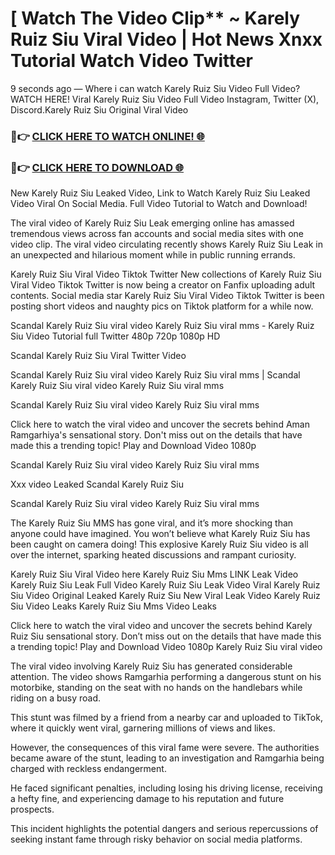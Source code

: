 # [ Watch The Video Clip** ~ Karely Ruiz Siu Viral Video | Hot News Xnxx Tutorial Watch Video Twitter

9 seconds ago — Where i can watch Karely Ruiz Siu Video Full Video? WATCH HERE! Viral Karely Ruiz Siu Video Full Video Instagram, Twitter (X), Discord.Karely Ruiz Siu Original Viral Video

### 🔴👉 [CLICK HERE TO WATCH ONLINE! 🌐](https://nioki.today/viral-leaked-video-watch-free-online/)

### 🔴👉 [CLICK HERE TO DOWNLOAD 🌐](https://nioki.today/viral-leaked-video-watch-free-online/)

New Karely Ruiz Siu Leaked Video, Link to Watch Karely Ruiz Siu Leaked Video Viral On Social Media. Full Video Tutorial to Watch and Download!

The viral video of Karely Ruiz Siu Leak emerging online has amassed tremendous views across fan accounts and social media sites with one video clip. The viral video circulating recently shows Karely Ruiz Siu Leak in an unexpected and hilarious moment while in public running errands.

Karely Ruiz Siu Viral Video Tiktok Twitter New collections of Karely Ruiz Siu Viral Video Tiktok Twitter is now being a creator on Fanfix uploading adult contents. Social media star Karely Ruiz Siu Viral Video Tiktok Twitter is been posting short videos and naughty pics on Tiktok platform for a while now.

Scandal Karely Ruiz Siu viral video Karely Ruiz Siu viral mms - Karely Ruiz Siu Video Tutorial full Twitter 480p 720p 1080p HD

Scandal Karely Ruiz Siu Viral Twitter Video

Scandal Karely Ruiz Siu viral video Karely Ruiz Siu viral mms | Scandal Karely Ruiz Siu viral video Karely Ruiz Siu viral mms

Scandal Karely Ruiz Siu viral video Karely Ruiz Siu viral mms

Click here to watch the viral video and uncover the secrets behind Aman Ramgarhiya's sensational story. Don't miss out on the details that have made this a trending topic! Play and Download Video 1080p

Scandal Karely Ruiz Siu viral video Karely Ruiz Siu viral mms

Xxx video Leaked Scandal Karely Ruiz Siu

Scandal Karely Ruiz Siu viral video Karely Ruiz Siu viral mms

The Karely Ruiz Siu MMS has gone viral, and it’s more shocking than anyone could have imagined. You won’t believe what Karely Ruiz Siu has been caught on camera doing! This explosive Karely Ruiz Siu video is all over the internet, sparking heated discussions and rampant curiosity.

Karely Ruiz Siu Viral Video here Karely Ruiz Siu Mms LINK Leak Video Karely Ruiz Siu Leak Full Video Karely Ruiz Siu Leak Video Viral Karely Ruiz Siu Video Original Leaked Karely Ruiz Siu New Viral Leak Video Karely Ruiz Siu Video Leaks Karely Ruiz Siu Mms Video Leaks

Click here to watch the viral video and uncover the secrets behind Karely Ruiz Siu sensational story. Don’t miss out on the details that have made this a trending topic! Play and Download Video 1080p Karely Ruiz Siu viral video

The viral video involving Karely Ruiz Siu has generated considerable attention. The video shows Ramgarhia performing a dangerous stunt on his motorbike, standing on the seat with no hands on the handlebars while riding on a busy road.

This stunt was filmed by a friend from a nearby car and uploaded to TikTok, where it quickly went viral, garnering millions of views and likes.

However, the consequences of this viral fame were severe. The authorities became aware of the stunt, leading to an investigation and Ramgarhia being charged with reckless endangerment.

He faced significant penalties, including losing his driving license, receiving a hefty fine, and experiencing damage to his reputation and future prospects.

This incident highlights the potential dangers and serious repercussions of seeking instant fame through risky behavior on social media platforms.
